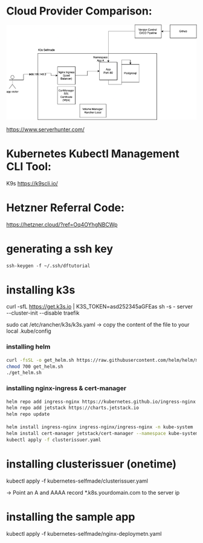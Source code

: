 # Cloud Provider Comparison:

![selfhostedk8s.drawio.png](selfhostedk8s.drawio.png)

https://www.serverhunter.com/

# Kubernetes Kubectl Management CLI Tool:

K9s https://k9scli.io/

# Hetzner Referral Code:

https://hetzner.cloud/?ref=Oq4OYhgNBCWp

# generating a ssh key

`ssh-keygen -f ~/.ssh/dftutorial`

# installing k3s

curl -sfL https://get.k3s.io | K3S_TOKEN=asd252345aGFEas sh -s - server --cluster-init --disable traefik

sudo cat /etc/rancher/k3s/k3s.yaml
-> copy the content of the file to your local .kube/config

### installing helm

```bash
curl -fsSL -o get_helm.sh https://raw.githubusercontent.com/helm/helm/main/scripts/get-helm-3
chmod 700 get_helm.sh
./get_helm.sh
```

### installing nginx-ingress & cert-manager

```bash
helm repo add ingress-nginx https://kubernetes.github.io/ingress-nginx
helm repo add jetstack https://charts.jetstack.io
helm repo update

helm install ingress-nginx ingress-nginx/ingress-nginx -n kube-system
helm install cert-manager jetstack/cert-manager --namespace kube-system --set crds.enabled=true
kubectl apply -f clusterissuer.yaml


```

# installing clusterissuer (onetime)

kubectl apply -f kubernetes-selfmade/clusterissuer.yaml

-> Point an A and AAAA record \*.k8s.yourdomain.com to the server ip

# installing the sample app

kubectl apply -f kubernetes-selfmade/nginx-deploymetn.yaml
